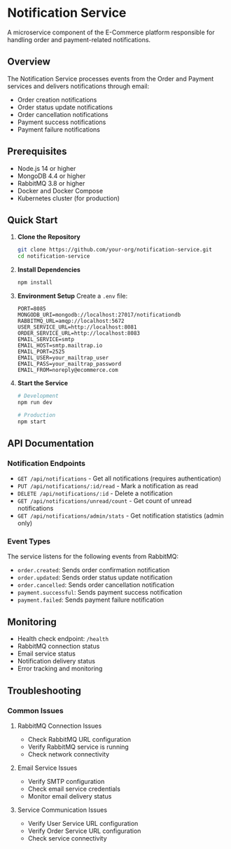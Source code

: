 # Notification Service

A microservice component of the E-Commerce platform responsible for handling order and payment-related notifications.

## Overview

The Notification Service processes events from the Order and Payment services and delivers notifications through email:

-   Order creation notifications
-   Order status update notifications
-   Order cancellation notifications
-   Payment success notifications
-   Payment failure notifications

## Prerequisites

-   Node.js 14 or higher
-   MongoDB 4.4 or higher
-   RabbitMQ 3.8 or higher
-   Docker and Docker Compose
-   Kubernetes cluster (for production)

## Quick Start

1. **Clone the Repository**

    ```bash
    git clone https://github.com/your-org/notification-service.git
    cd notification-service
    ```

2. **Install Dependencies**

    ```bash
    npm install
    ```

3. **Environment Setup**
   Create a `.env` file:

    ```env
    PORT=8085
    MONGODB_URI=mongodb://localhost:27017/notificationdb
    RABBITMQ_URL=amqp://localhost:5672
    USER_SERVICE_URL=http://localhost:8081
    ORDER_SERVICE_URL=http://localhost:8083
    EMAIL_SERVICE=smtp
    EMAIL_HOST=smtp.mailtrap.io
    EMAIL_PORT=2525
    EMAIL_USER=your_mailtrap_user
    EMAIL_PASS=your_mailtrap_password
    EMAIL_FROM=noreply@ecommerce.com
    ```

4. **Start the Service**

    ```bash
    # Development
    npm run dev

    # Production
    npm start
    ```

## API Documentation

### Notification Endpoints

-   `GET /api/notifications` - Get all notifications (requires authentication)
-   `PUT /api/notifications/:id/read` - Mark a notification as read
-   `DELETE /api/notifications/:id` - Delete a notification
-   `GET /api/notifications/unread/count` - Get count of unread notifications
-   `GET /api/notifications/admin/stats` - Get notification statistics (admin only)

### Event Types

The service listens for the following events from RabbitMQ:

-   `order.created`: Sends order confirmation notification
-   `order.updated`: Sends order status update notification
-   `order.cancelled`: Sends order cancellation notification
-   `payment.successful`: Sends payment success notification
-   `payment.failed`: Sends payment failure notification

## Monitoring

-   Health check endpoint: `/health`
-   RabbitMQ connection status
-   Email service status
-   Notification delivery status
-   Error tracking and monitoring

## Troubleshooting

### Common Issues

1. RabbitMQ Connection Issues

    - Check RabbitMQ URL configuration
    - Verify RabbitMQ service is running
    - Check network connectivity

2. Email Service Issues

    - Verify SMTP configuration
    - Check email service credentials
    - Monitor email delivery status

3. Service Communication Issues
    - Verify User Service URL configuration
    - Verify Order Service URL configuration
    - Check service connectivity
